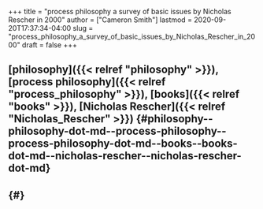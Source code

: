 +++
title = "process philosophy a survey of basic issues by Nicholas Rescher in 2000"
author = ["Cameron Smith"]
lastmod = 2020-09-20T17:37:34-04:00
slug = "process_philosophy_a_survey_of_basic_issues_by_Nicholas_Rescher_in_2000"
draft = false
+++

## [philosophy]({{< relref "philosophy" >}}), [process philosophy]({{< relref "process_philosophy" >}}), [books]({{< relref "books" >}}), [Nicholas Rescher]({{< relref "Nicholas_Rescher" >}}) {#philosophy--philosophy-dot-md--process-philosophy--process-philosophy-dot-md--books--books-dot-md--nicholas-rescher--nicholas-rescher-dot-md}


##  {#}
